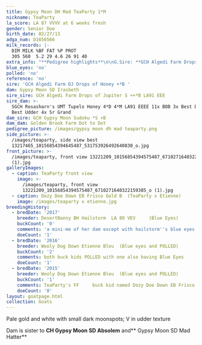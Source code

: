 ```yaml
---
title: Gypsy Moon DH Mad TeaParty 1*M
nickname: TeaParty
la_score: LA 87 VVVV at 6 weeks fresh
gender: Senior Doe
birth_date: 02/27/13
adga_num: D1656566
milk_records: |-
  DIM MILK %BF FAT %P PROT
  305 560  5.2 29 4.6 26 91 40  
extra_info: "**Pedigree highlights**\n\nG.Sire: **GCH Algedi Farm Drops of Jupiter S ++*B LA91 EEE**\n\nG.Dam: **SGCH Rosasharn's UMT Tupelo Honey  4\\*D 4\\*M  LA91 EEEE 11x BOB      3x Best Doe  5x\_Best\_Udder    4x Sr Grand**\n\nG.G. Dam: **ARMCH SG Rosasharn's BuckWheat Honey 3\\*D 3\\*M  LA91\_EEEE** _7-00* 305 1500 Lbs of milk_\n\nG.S. Sire:**  SGCH **  Rosasharn's Under My Thumb **+\\*S ++\\*B**"
blue_eyes: 'no'
polled: 'no'
reference: 'no'
sire: 'GCH Algedi Farm DJ Drops of Honey +*B '
dam: Gypsy Moon SD Irasbeth
sire_sire: GCH Algedi Farm Drops of Jupiter S ++*B LA91 EEE
sire_dam: >-
  SGCH Rosasharn's UMT Tupelo Honey 4*D 4*M LA91 EEEE 11x BOB 3x Best Doe 5x
  Best Udder 4x Sr Grand
dam_sire: GCH Gypsy Moon Sudoku *S +B
dam_dam: Golden Brook Farm Dot to Dot
pedigree_picture: /images/gypsy moon dh mad teaparty.png
side_picture: >-
  /images/teaparty, side view best
  13217465_10156854394645487_531753926492640830_o.jpg
front_picture: >-
  /images/teaparty, front view 13221209_10156854394575487_6710271640322159385_o
  (1).jpg
galleryImages:
  - caption: TeaParty front view
    image: >-
      /images/teaparty, front view
      13221209_10156854394575487_6710271640322159385_o (1).jpg
  - caption: Dozy Doe Down EB Frisco Gold B  (TeaParty x Etienne)
    image: /images/teaparty x etienne.jpg
breedingHistory:
  - bredDate: '2017'
    breeder: DesertNanny BH Hailstorm  LA 89 VEV     (Blue Eyes)
    buckCount: '0'
    comments: 'a mini-me of her dam except with hailstorm''s blue eyes. '
    doeCount: '1'
  - bredDate: '2016'
    breeder: Wooly Dog Down Etienne Bleu  (Blue eyes and POLLED)
    buckCount: '2'
    comments: both buck kids POLLED with one also having Blue Eyes
    doeCount: '1'
  - bredDate: '2015'
    breeder: Wooly Dog Down Etienne Bleu  (Blue eyes and POLLED)
    buckCount: '1'
    comments: TeaParty's FF     buck kid named Dozy Doe Down EB Frisco Gold B (POLLED)
    doeCount: '0'
layout: goatpage.html
collection: Goats
---
```

Pale gold and white with small dark moonspots; V in udder texture

Dam is sister to **CH Gypsy Moon SD Absolem** and** Gypsy Moon SD Mad Hatter**
